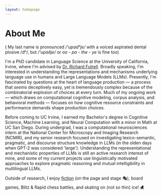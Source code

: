 ```yaml
---
layout: homepage
---
```


# About Me

( My last name is pronounced  */'upadʰje/* with a voiced aspirated dental plosive /dʰ/, but */'upaðje/* or *oo - pa - the - ye* is fine too) 

I'm a PhD candidate in Language Science at the University of California, Irvine, where I'm advised by [Dr. Richard Futrell](https://www.socsci.uci.edu/~rfutrell/). Broadly speaking, I'm interested in understanding the representations and mechanisms underlying language use in humans and Large Language Models (LLMs). Presently, I'm fascinated by questions at the heart of language production — a process that *seems* deceptively easy, yet is tremendously complex because of the combinatorial explosion of choices at every turn. Much of my ongoing work — which draws on computational cognitive modeling, corpus analysis, and behavioral methods — focuses on how cognitive resource constraints and performance demands shape production choices.

Before coming to UC Irvine, I earned my Bachelor's degree in Cognitive Science, Machine Learning, and Neural Computation with a minor in Math at UC San Diego. During undergrad, I was a computational neurosciences intern at the National Center for Microscopy and Imaging Research (NCMIR), and my senior research focused on investigating lexico-semantic, pragmatic, and discourse structure knowledge in LLMs (in the olden days when GPT-2 was considered 'large'). Understanding the representational and mechanistic properties of LLMs is still an active research interest of mine, and some of my current projects use linguistically motivated approaches to explore pragmatic reasoning and mutual intelligibility in multilingual LLMs. 

Outside of research, I enjoy [fiction](https://www.goodreads.com/user/show/168787276-shiva-upadhye) (on the page and stage 🎭), board games, Blitz & Rapid chess battles, and skating on (not so thin) ice! ⛸️

